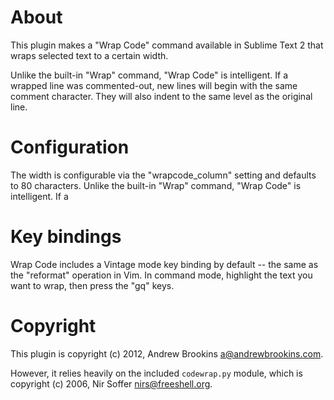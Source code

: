 # About

This plugin makes a "Wrap Code" command available in Sublime Text 2 that wraps
selected text to a certain width.

Unlike the built-in "Wrap" command, "Wrap Code" is intelligent. If a
wrapped line was commented-out, new lines will begin with the same comment
character. They will also indent to the same level as the original line.

# Configuration

The width is configurable via the "wrapcode_column" setting and defaults to 80
characters. Unlike the built-in "Wrap" command, "Wrap Code" is intelligent. If a

# Key bindings

Wrap Code includes a Vintage mode key binding by default -- the same as the
"reformat" operation in Vim. In command mode, highlight the text you want to
wrap, then press the "gq" keys.

# Copyright

This plugin is copyright (c) 2012, Andrew Brookins <a@andrewbrookins.com>.

However, it relies heavily on the included `codewrap.py` module, which is
copyright (c) 2006, Nir Soffer <nirs@freeshell.org>.